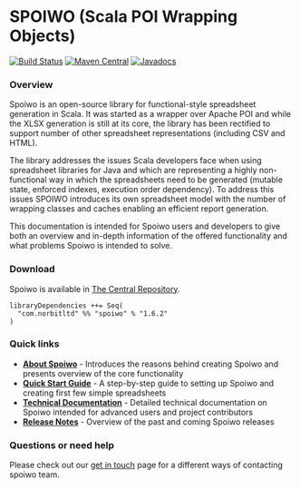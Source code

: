SPOIWO (Scala POI Wrapping Objects)
==============

[![Build Status](https://travis-ci.org/norbert-radyk/spoiwo.svg?branch=master)](https://travis-ci.org/norbert-radyk/spoiwo)
[![Maven Central](https://maven-badges.herokuapp.com/maven-central/com.norbitltd/spoiwo_2.12/badge.svg)](https://search.maven.org/#search%7Cga%7C1%7Cspoiwo)
[![Javadocs](https://www.javadoc.io/badge/com.norbitltd/spoiwo_2.12.svg)](https://www.javadoc.io/doc/com.norbitltd/spoiwo_2.12)

### Overview

Spoiwo is an open-source library for functional-style spreadsheet generation in Scala. It was started as a wrapper over Apache POI and while the XLSX generation is still at its core, the library has been rectified to support number of other spreadsheet representations (including CSV and HTML).

The library addresses the issues Scala developers face when using spreadsheet libraries for Java and which are representing a highly non-functional way in which the spreadsheets need to be generated (mutable state, enforced indexes, execution order dependency). To address this issues SPOIWO introduces its own spreadsheet model with the number of wrapping classes and caches enabling an efficient report generation. 

This documentation is intended for Spoiwo users and developers to give both an overview and in-depth information of the offered functionality and what problems Spoiwo is intended to solve.

### Download

Spoiwo is available in [The Central Repository](https://search.maven.org/#search%7Cga%7C1%7Cspoiwo).

```
libraryDependencies ++= Seq(
  "com.norbitltd" %% "spoiwo" % "1.6.2"
)
```

### Quick links

* **[About Spoiwo](https://github.com/norbert-radyk/spoiwo/wiki/Spoiwo)** - Introduces the reasons behind creating Spoiwo and presents overview of the core functionality
* **[Quick Start Guide](https://github.com/norbert-radyk/spoiwo/wiki/Quick-start-guide)** - A step-by-step guide to setting up Spoiwo and creating first few simple spreadsheets
* **[Technical Documentation](https://github.com/norbert-radyk/spoiwo/wiki/Technical-documentation)** - Detailed technical documentation on Spoiwo intended for advanced users and project contributors
* **[Release Notes](https://github.com/norbert-radyk/spoiwo/wiki/Release-Notes)** - Overview of the past and coming Spoiwo releases

### Questions or need help

Please check out our [get in touch](https://github.com/norbert-radyk/spoiwo/wiki/Get-In-Touch) page for a different ways of contacting spoiwo team.
